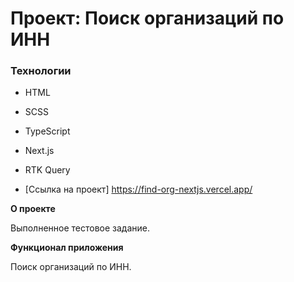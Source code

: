 # Проект: Поиск организаций по ИНН

### Технологии

- HTML
- SCSS

- TypeScript
- Next.js
- RTK Query

- [Ссылка на проект] https://find-org-nextjs.vercel.app/

**О проекте**

Выполненное тестовое задание.

**Функционал приложения**

Поиск организаций по ИНН.
